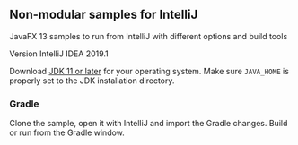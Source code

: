 ## Non-modular samples for IntelliJ

JavaFX 13 samples to run from IntelliJ with different options and build tools

Version IntelliJ IDEA 2019.1

Download [JDK 11 or later](http://jdk.java.net/) for your operating system.
Make sure `JAVA_HOME` is properly set to the JDK installation directory. 

### Gradle

Clone the sample, open it with IntelliJ and import the Gradle changes. Build or run
from the Gradle window.